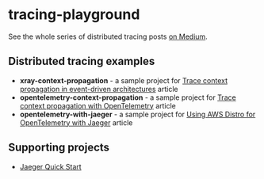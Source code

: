 # tracing-playground
See the whole series of distributed tracing posts [on Medium](https://medium.com/@dmitrykolomiets/list/musings-on-tracing-3d7bd0d2093c).

## Distributed tracing examples

- **xray-context-propagation** - a sample project for [Trace context propagation in event-driven architectures](https://medium.com/@dmitrykolomiets/trace-context-propagation-in-event-driven-architectures-ba9181b1b57?source=friends_link&sk=ad98d9cc52bebc6b92074d908b2eb20e) article
- **opentelemetry-context-propagation** - a sample project for [Trace context propagation with OpenTelemetry](https://medium.com/@dmitrykolomiets/b8816f2f065e?source=friends_link&sk=dbed25d85d4fc29d770fe677349c9e66) article
- **opentelemetry-with-jaeger** - a sample project for [Using AWS Distro for OpenTelemetry with Jaeger](https://betterprogramming.pub/using-aws-distro-for-opentelemetry-with-jaeger-acf4df3a8e37?source=friends_link&sk=5c27f1cb04622e8644377b12779dd232) article

## Supporting projects

 - [Jaeger Quick Start](https://github.com/kolomiets/quickstart-jaeger)
